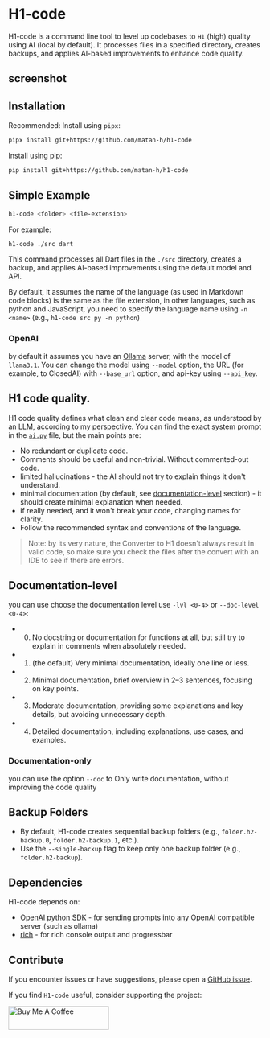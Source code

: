 # H1-code

H1-code is a command line tool to level up codebases to `H1` (high) quality using AI (local by default). It processes files in a specified directory, creates backups, and applies AI-based improvements to enhance code quality.
## screenshot

## Installation
Recommended: Install using `pipx`:
```bash
pipx install git+https://github.com/matan-h/h1-code
```

Install using pip:

```bash
pip install git+https://github.com/matan-h/h1-code
```
<PyPI coming soon>

## Simple Example
```bash
h1-code <folder> <file-extension>
```

For example:

```bash
h1-code ./src dart
```
This command processes all Dart files in the `./src` directory, creates a backup, and applies AI-based improvements using the default model and API.

By default, it assumes the name of the language (as used in Markdown code blocks) is the same as the file extension, in other languages, such as python and JavaScript, you need to specify the language name using `-n <name>` (e.g., `h1-code src py -n python`)

### OpenAI
by default it assumes you have an [Ollama](https://github.com/ollama/ollama) server, with the model of `llama3.1`.
You can change the model using `--model` option, the URL (for example, to ClosedAI) with `--base_url` option, and api-key using `--api_key`.

## H1 code quality.
H1 code quality defines what clean and clear code means, as understood by an LLM, according to my perspective. You can find the exact system prompt in the [`ai.py`](https://github.com/matan-h/H1-code/blob/main/h1_code/ai.py#L4) file, but the main points are:

* No redundant or duplicate code.
* Comments should be useful and non-trivial. Without commented-out code.
* limited hallucinations - the AI should not try to explain things it don't understand.
* minimal documentation (by default, see [documentation-level](#Documentation-level) section) - it should create minimal explanation when needed. 
* if really needed, and it won't break your code, changing names for clarity.
* Follow the recommended syntax and conventions of the language.

> Note: by its very nature, the Converter to H1 doesn't always result in valid code, so make sure you check the files after the convert with an IDE to see if there are errors.

## Documentation-level
you can use choose the documentation level use `-lvl <0-4>` or `--doc-level <0-4>`:
-   0. No docstring or documentation for functions at all, but still try to explain in comments when absolutely needed.
-   1. (the default) Very minimal documentation, ideally one line or less.
-   2. Minimal documentation, brief overview in 2–3 sentences, focusing on key points.
-   3. Moderate documentation, providing some explanations and key details, but avoiding unnecessary depth.
-   4. Detailed documentation, including explanations, use cases, and examples.

### Documentation-only
you can use the option `--doc` to Only write documentation, without improving the code quality

## Backup Folders

- By default, H1-code creates sequential backup folders (e.g., `folder.h2-backup.0`, `folder.h2-backup.1`, etc.).
- Use the `--single-backup` flag to keep only one backup folder (e.g., `folder.h2-backup`).

## Dependencies

H1-code depends on:

* [OpenAI python SDK](https://github.com/openai/openai-python) - for sending prompts into any OpenAI compatible server (such as ollama)
* [rich](https://github.com/Textualize/rich) - for rich console output and progressbar

## Contribute

If you encounter issues or have suggestions, please open a [GitHub issue](https://github.com/matan-h/h1-code/issues).

If you find `H1-code` useful, consider supporting the project:

<a href="https://www.buymeacoffee.com/matanh" target="_blank"><img src="https://cdn.buymeacoffee.com/buttons/default-blue.png" alt="Buy Me A Coffee" height="47" width="200"></a>
